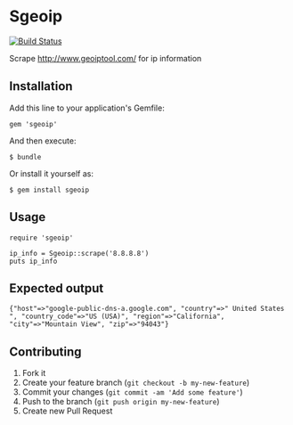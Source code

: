 # Sgeoip
[![Build Status](https://secure.travis-ci.org/ninetwentyfour/scrape-geoip.png)](http://travis-ci.org/ninetwentyfour/scrape-geoip)

Scrape http://www.geoiptool.com/ for ip information

## Installation

Add this line to your application's Gemfile:

    gem 'sgeoip'

And then execute:

    $ bundle

Or install it yourself as:

    $ gem install sgeoip

## Usage

    require 'sgeoip'

	ip_info = Sgeoip::scrape('8.8.8.8')
	puts ip_info
	
## Expected output

    {"host"=>"google-public-dns-a.google.com", "country"=>" United States ", "country_code"=>"US (USA)", "region"=>"California", "city"=>"Mountain View", "zip"=>"94043"}

## Contributing

1. Fork it
2. Create your feature branch (`git checkout -b my-new-feature`)
3. Commit your changes (`git commit -am 'Add some feature'`)
4. Push to the branch (`git push origin my-new-feature`)
5. Create new Pull Request
